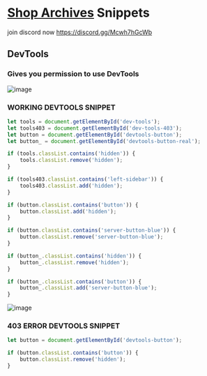 # [Shop Archives](https://dtacat.github.io/Collectibles/) Snippets

join discord now https://discord.gg/Mcwh7hGcWb

## DevTools

### Gives you permission to use DevTools

![image](https://github.com/TrellTrell/Shop-Archive-Snippets/assets/149860492/c8e0d750-06d2-4818-a6e0-94b5ebe76f62)

### WORKING DEVTOOLS SNIPPET
```js
let tools = document.getElementById('dev-tools');
let tools403 = document.getElementById('dev-tools-403');
let button = document.getElementById('devtools-button');
let button_ = document.getElementById('devtools-button-real');

if (tools.classList.contains('hidden')) {
    tools.classList.remove('hidden');
}

if (tools403.classList.contains('left-sidebar')) {
    tools403.classList.add('hidden');
}

if (button.classList.contains('button')) {
    button.classList.add('hidden');
}

if (button.classList.contains('server-button-blue')) {
    button.classList.remove('server-button-blue');
}

if (button_.classList.contains('hidden')) {
    button_.classList.remove('hidden');
}

if (button_.classList.contains('button')) {
    button_.classList.add('server-button-blue');
}
```

![image](https://github.com/TrellTrell/Shop-Archive-Snippets/assets/149860492/6cee0647-5a2d-4a5a-8741-b1a5f27f9612)

### 403 ERROR DEVTOOLS SNIPPET

```js
let button = document.getElementById('devtools-button');

if (button.classList.contains('button')) {
    button.classList.remove('hidden');
}
```
